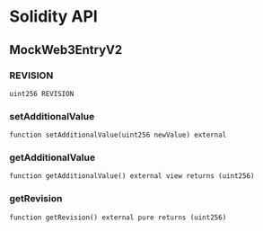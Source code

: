 # Solidity API

## MockWeb3EntryV2

### REVISION

```solidity
uint256 REVISION
```

### setAdditionalValue

```solidity
function setAdditionalValue(uint256 newValue) external
```

### getAdditionalValue

```solidity
function getAdditionalValue() external view returns (uint256)
```

### getRevision

```solidity
function getRevision() external pure returns (uint256)
```


